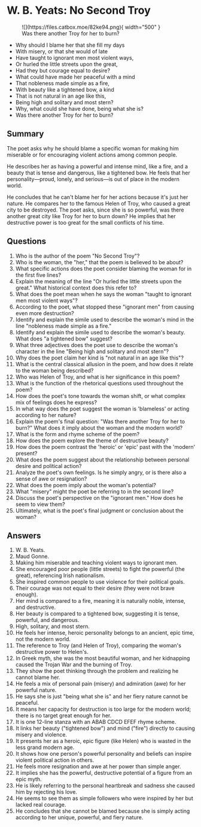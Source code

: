 # W. B. Yeats: No Second Troy

<figure markdown="span">
  ![](https://files.catbox.moe/82ke94.png){ width="500" }
  <figcaption>Was there another Troy for her to burn?</figcaption>
</figure>

* Why should I blame her that she fill my days
* With misery, or that she would of late
* Have taught to ignorant men most violent ways,
* Or hurled the little streets upon the great,
* Had they but courage equal to desire?
* What could have made her peaceful with a mind
* That nobleness made simple as a fire,
* With beauty like a tightened bow, a kind
* That is not natural in an age like this,
* Being high and solitary and most stern?
* Why, what could she have done, being what she is?
* Was there another Troy for her to burn?

## Summary
The poet asks why he should blame a specific woman for making him miserable or for encouraging violent actions among common people.

He describes her as having a powerful and intense mind, like a fire, and a beauty that is tense and dangerous, like a tightened bow. He feels that her personality—proud, lonely, and serious—is out of place in the modern world.

He concludes that he can't blame her for her actions because it's just her nature. He compares her to the famous Helen of Troy, who caused a great city to be destroyed. The poet asks, since she is so powerful, was there another great city like Troy for her to burn down? He implies that her destructive power is too great for the small conflicts of his time.

## Questions
1.  Who is the author of the poem "No Second Troy"?
2.  Who is the woman, the "her," that the poem is believed to be about?
3.  What specific actions does the poet consider blaming the woman for in the first five lines?
4.  Explain the meaning of the line "Or hurled the little streets upon the great." What historical context does this refer to?
5.  What does the poet mean when he says the woman "taught to ignorant men most violent ways"?
6.  According to the poet, what stopped these "ignorant men" from causing even more destruction?
7.  Identify and explain the simile used to describe the woman's mind in the line "nobleness made simple as a fire."
8.  Identify and explain the simile used to describe the woman's beauty. What does "a tightened bow" suggest?
9.  What three adjectives does the poet use to describe the woman's character in the line "Being high and solitary and most stern"?
10. Why does the poet claim her kind is "not natural in an age like this"?
11. What is the central classical allusion in the poem, and how does it relate to the woman being described?
12. Who was Helen of Troy, and what is her significance in this poem?
13. What is the function of the rhetorical questions used throughout the poem?
14. How does the poet's tone towards the woman shift, or what complex mix of feelings does he express?
15. In what way does the poet suggest the woman is 'blameless' or acting according to her nature?
16. Explain the poem's final question: "Was there another Troy for her to burn?" What does it imply about the woman and the modern world?
17. What is the form and rhyme scheme of the poem?
18. How does the poem explore the theme of destructive beauty?
19. How does the poem contrast the 'heroic' or 'epic' past with the 'modern' present?
20. What does the poem suggest about the relationship between personal desire and political action?
21. Analyze the poet's own feelings. Is he simply angry, or is there also a sense of awe or resignation?
22. What does the poem imply about the woman's potential?
23. What "misery" might the poet be referring to in the second line?
24. Discuss the poet's perspective on the "ignorant men." How does he seem to view them?
25. Ultimately, what is the poet's final judgment or conclusion about the woman?

## Answers
1.  W. B. Yeats.
2.  Maud Gonne.
3.  Making him miserable and teaching violent ways to ignorant men.
4.  She encouraged poor people (little streets) to fight the powerful (the great), referencing Irish nationalism.
5.  She inspired common people to use violence for their political goals.
6.  Their courage was not equal to their desire (they were not brave enough).
7.  Her mind is compared to a fire, meaning it is naturally noble, intense, and destructive.
8.  Her beauty is compared to a tightened bow, suggesting it is tense, powerful, and dangerous.
9.  High, solitary, and most stern.
10. He feels her intense, heroic personality belongs to an ancient, epic time, not the modern world.
11. The reference to Troy (and Helen of Troy), comparing the woman's destructive power to Helen's.
12. In Greek myth, she was the most beautiful woman, and her kidnapping caused the Trojan War and the burning of Troy.
13. They show the poet thinking through the problem and realizing he cannot blame her.
14. He feels a mix of personal pain (misery) and admiration (awe) for her powerful nature.
15. He says she is just "being what she is" and her fiery nature cannot be peaceful.
16. It means her capacity for destruction is too large for the modern world; there is no target great enough for her.
17. It is one 12-line stanza with an ABAB CDCD EFEF rhyme scheme.
18. It links her beauty ("tightened bow") and mind ("fire") directly to causing misery and violence.
19. It presents her as a heroic, epic figure (like Helen) who is wasted in the less grand modern age.
20. It shows how one person's powerful personality and beliefs can inspire violent political action in others.
21. He feels more resignation and awe at her power than simple anger.
22. It implies she has the powerful, destructive potential of a figure from an epic myth.
23. He is likely referring to the personal heartbreak and sadness she caused him by rejecting his love.
24. He seems to see them as simple followers who were inspired by her but lacked real courage.
25. He concludes that she cannot be blamed because she is simply acting according to her unique, powerful, and fiery nature.
